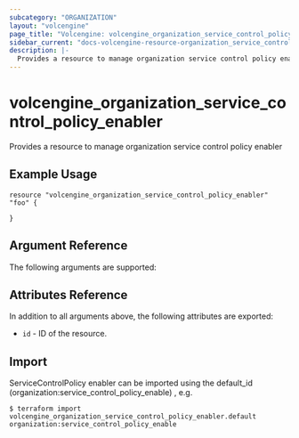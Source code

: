 ```yaml
---
subcategory: "ORGANIZATION"
layout: "volcengine"
page_title: "Volcengine: volcengine_organization_service_control_policy_enabler"
sidebar_current: "docs-volcengine-resource-organization_service_control_policy_enabler"
description: |-
  Provides a resource to manage organization service control policy enabler
---
```

# volcengine_organization_service_control_policy_enabler
Provides a resource to manage organization service control policy enabler
## Example Usage
```hcl
resource "volcengine_organization_service_control_policy_enabler" "foo" {

}
```
## Argument Reference
The following arguments are supported:


## Attributes Reference
In addition to all arguments above, the following attributes are exported:
* `id` - ID of the resource.



## Import
ServiceControlPolicy enabler can be imported using the default_id (organization:service_control_policy_enable) , e.g.
```
$ terraform import volcengine_organization_service_control_policy_enabler.default organization:service_control_policy_enable
```

